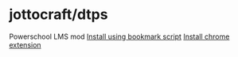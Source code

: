 # jottocraft/dtps
Powerschool LMS mod
[Install using bookmark script](https://jottocraft.github.io/dtps/bookmark.txt)
[Install chrome extension](https://chrome.google.com/webstore/detail/project-dtps/pakgdifknldaiglefmpkkgfjndemfapo)

